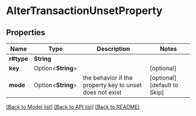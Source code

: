# AlterTransactionUnsetProperty

## Properties

Name | Type | Description | Notes
------------ | ------------- | ------------- | -------------
**r#type** | **String** |  | 
**key** | Option<**String**> |  | [optional]
**mode** | Option<**String**> | the behavior if the property key to unset does not exist | [optional][default to Skip]

[[Back to Model list]](../README.md#documentation-for-models) [[Back to API list]](../README.md#documentation-for-api-endpoints) [[Back to README]](../README.md)


